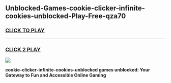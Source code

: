 
## Unblocked-Games-cookie-clicker-infinite-cookies-unblocked-Play-Free-qza70
<h3>
<a href="https://premium76.site?title=cookie-clicker-infinite-cookies-unblocked&ref=23A">CLICK TO PLAY</a></h3>
<hr>

<h3>
<a href="https://premium76.site?title=cookie-clicker-infinite-cookies-unblocked&ref=23A">CLICK 2 PLAY</a>
  
</h3>

<a href="https://premium76.site?title=cookie-clicker-infinite-cookies-unblocked&ref=23A"><img src="https://clearcache.store/games.png"></a>


**cookie-clicker-infinite-cookies-unblocked games unblocked: Your Gateway to Fun and Accessible Online Gaming**
